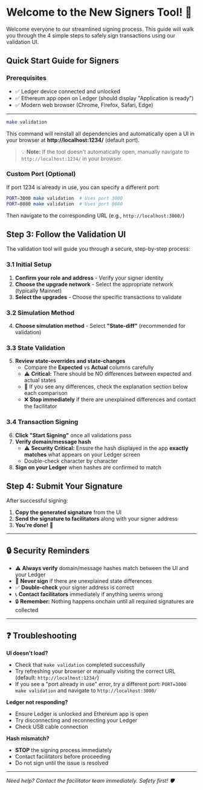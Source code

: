 # Welcome to the New Signers Tool! 🎉

Welcome everyone to our streamlined signing process. This guide will walk you through the 4 simple steps to safely sign transactions using our validation UI.

## Quick Start Guide for Signers

### Prerequisites

- ✅ Ledger device connected and unlocked
- ✅ Ethereum app open on Ledger (should display "Application is ready")
- ✅ Modern web browser (Chrome, Firefox, Safari, Edge)

---

```bash
make validation
```

This command will reinstall all dependencies and automatically open a UI in your browser at **http://localhost:1234/** (default port).

> 💡 **Note:** If the tool doesn't automatically open, manually navigate to `http://localhost:1234/` in your browser.

### Custom Port (Optional)

If port 1234 is already in use, you can specify a different port:

```bash
PORT=3000 make validation  # Uses port 3000
PORT=8080 make validation  # Uses port 8080
```

Then navigate to the corresponding URL (e.g., `http://localhost:3000/`)

## Step 3: Follow the Validation UI

The validation tool will guide you through a secure, step-by-step process:

### 3.1 Initial Setup

1. **Confirm your role and address** - Verify your signer identity
2. **Choose the upgrade network** - Select the appropriate network (typically Mainnet)
3. **Select the upgrades** - Choose the specific transactions to validate

### 3.2 Simulation Method

4. **Choose simulation method** - Select **"State-diff"** (recommended for validation)

### 3.3 State Validation

5. **Review state-overrides and state-changes**
   - Compare the **Expected** vs **Actual** columns carefully
   - ⚠️ **Critical:** There should be NO differences between expected and actual states
   - 📝 If you see any differences, check the explanation section below each comparison
   - ❌ **Stop immediately** if there are unexplained differences and contact the facilitator

### 3.4 Transaction Signing

6. **Click "Start Signing"** once all validations pass
7. **Verify domain/message hash**
   - ⚠️ **Security Critical:** Ensure the hash displayed in the app **exactly matches** what appears on your Ledger screen
   - Double-check character by character
8. **Sign on your Ledger** when hashes are confirmed to match

## Step 4: Submit Your Signature

After successful signing:

1. **Copy the generated signature** from the UI
2. **Send the signature to facilitators** along with your signer address
3. **You're done!** 🎉

---

## 🔒 Security Reminders

- ⚠️ **Always verify** domain/message hashes match between the UI and your Ledger
- 🛑 **Never sign** if there are unexplained state differences
- ✅ **Double-check** your signer address is correct
- 📞 **Contact facilitators** immediately if anything seems wrong
- 🔒 **Remember:** Nothing happens onchain until all required signatures are collected

---

## ❓ Troubleshooting

**UI doesn't load?**

- Check that `make validation` completed successfully
- Try refreshing your browser or manually visiting the correct URL (default: `http://localhost:1234/`)
- If you see a "port already in use" error, try a different port: `PORT=3000 make validation` and navigate to `http://localhost:3000/`

**Ledger not responding?**

- Ensure Ledger is unlocked and Ethereum app is open
- Try disconnecting and reconnecting your Ledger
- Check USB cable connection

**Hash mismatch?**

- **STOP** the signing process immediately
- Contact facilitators before proceeding
- Do not sign until the issue is resolved

---

_Need help? Contact the facilitator team immediately. Safety first! 🛡️_
